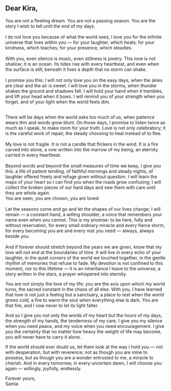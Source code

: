 <!DOCTYPE html> <html> <head> </head> <body> <div class="letter"> <h2>Dear Kira,</h2> <p> You are not a fleeting dream. You are not a passing season. You are the story I wish to tell until the end of my days.<br><br> I do not love you because of what the world sees; I love you for the infinite universe that lives within you — for your laughter, which heals; for your kindness, which teaches; for your presence, which steadies.<br><br> With you, even silence is music, even stillness is poetry. This love is not shallow; it is an ocean. Its tides rise with every heartbeat, and even when the surface is still, beneath it lives a depth that no storm can shake.<br><br> I promise you this: I will not only love you on the easy days, when the skies are clear and the air is sweet. I will love you in the storms, when thunder shakes the ground and shadows fall. I will hold your hand when it trembles, and lift your head when it bows. I will remind you of your strength when you forget, and of your light when the world feels dim.<br>
  <br> There will be days when the world asks too much of us, when patience wears thin and words grow blunt. On those days, I promise to listen twice as much as I speak, to make room for your truth. Love is not only celebratory; it is the careful work of repair, the steady choosing to heal instead of to flee.<br>
  <br> My love is not fragile. It is not a candle that flickers in the wind. It is a fire carved into stone, a vow written into the marrow of my being, an eternity carried in every heartbeat.<br><br> Beyond words and beyond the small measures of time we keep, I give you this: a life of patient tending, of faithful mornings and steady nights, of laughter offered freely and refuge given without question. I will learn the maps of your heart so I can find you when the roads grow confusing; I will collect the broken pieces of our hard days and sew them with care until they are whole again. 
  <br> You are seen, you are chosen, you are loved.<br><br> Let the seasons come and go and let the shapes of our lives change; I will remain — a constant hand, a willing shoulder, a voice that remembers your name even when you cannot.
  This is my promise: to be here, fully and without reservation, for every small ordinary miracle and every fierce storm, for every becoming you are and every rest you need — always, always beside you. <br>
 <br> And if forever should stretch beyond the years we are given, know that my love will not end at the boundaries of time. It will live in every echo of your laughter, in the quiet corners of the world we touched together, in the gentle rhythm of memories that refuse to fade. My devotion is not confined to this moment, nor to this lifetime — it is an inheritance I leave to the universe, a story written in the stars, a prayer whispered into eternity.

You are not simply the love of my life; you are the axis upon which my world turns, the sacred constant in the chaos of all else. With you, I have learned that love is not just a feeling but a sanctuary, a place to rest when the world grows cold, a fire to warm the soul when everything else is dark. You are that fire, and I vow never to let its light falter.

And so I give you not only the words of my heart but the hours of my days, the strength of my hands, the tenderness of my care. I give you my silence when you need peace, and my voice when you need encouragement. I give you the certainty that no matter how heavy the weight of life may become, you will never have to carry it alone.

If the world should ever doubt us, let them look at the way I hold you — not with desperation, but with reverence; not as though you are mine to possess, but as though you are a wonder entrusted to me, a miracle to cherish. And in every tomorrow, in every uncertain dawn, I will choose you again — willingly, joyfully, endlessly. </p> <div class="signature"> Forever yours,<br> Samia </div> </div> </body> </html>
